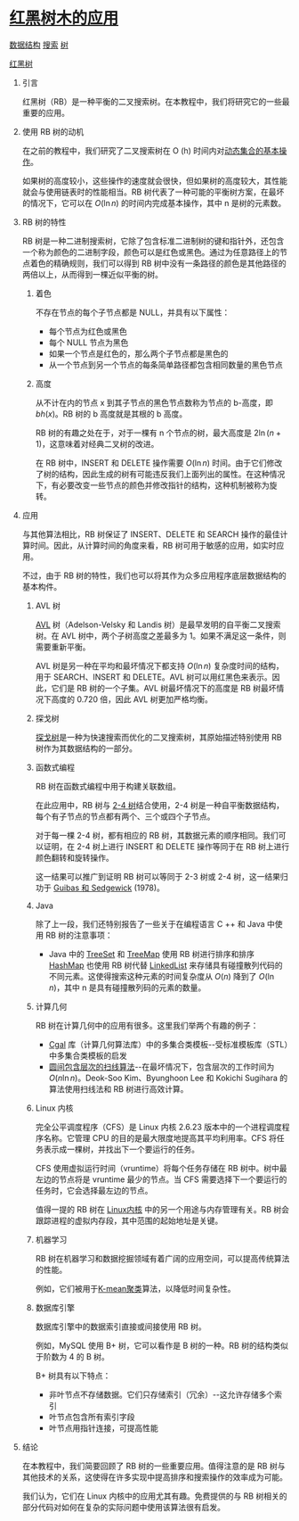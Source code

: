 # [红黑树木的应用](https://www.baeldung.com/cs/red-black-trees-applications)

[数据结构](README-zh.md) [搜索](https://www.baeldung.com/cs/category/algorithms/searching) [树](https://www.baeldung.com/cs/category/graph-theory/trees)

[红黑树](https://www.baeldung.com/cs/tag/red-black-trees)

1. 引言

    红黑树（RB）是一种平衡的二叉搜索树。在本教程中，我们将研究它的一些最重要的应用。

2. 使用 RB 树的动机

    在之前的教程中，我们研究了二叉搜索树在 O (h) 时间内对[动态集合的基本操作](https://www.baeldung.com/cs/balanced-bst-search-complexity)。

    如果树的高度较小，这些操作的速度就会很快，但如果树的高度较大，其性能就会与使用链表时的性能相当。RB 树代表了一种可能的平衡树方案，在最坏的情况下，它可以在 $O (\ln n)$ 的时间内完成基本操作，其中 n 是树的元素数。

3. RB 树的特性

    RB 树是一种二进制搜索树，它除了包含标准二进制树的键和指针外，还包含一个称为颜色的二进制字段，颜色可以是红色或黑色。通过为任意路径上的节点着色的精确规则，我们可以得到 RB 树中没有一条路径的颜色是其他路径的两倍以上，从而得到一棵近似平衡的树。

    1. 着色

        不存在节点的每个子节点都是 NULL，并具有以下属性：

        - 每个节点为红色或黑色
        - 每个 NULL 节点为黑色
        - 如果一个节点是红色的，那么两个子节点都是黑色的
        - 从一个节点到另一个节点的每条简单路径都包含相同数量的黑色节点

    2. 高度

        从不计在内的节点 x 到其子节点的黑色节点数称为节点的 b-高度，即 $bh (x)$。RB 树的 b 高度就是其根的 b 高度。

        RB 树的有趣之处在于，对于一棵有 n 个节点的树，最大高度是 $2 \ln (n + 1)$，这意味着对经典二叉树的改进。

        在 RB 树中，INSERT 和 DELETE 操作需要 $O (\ln n)$ 时间。由于它们修改了树的结构，因此生成的树有可能违反我们上面列出的属性。在这种情况下，有必要改变一些节点的颜色并修改指针的结构，这种机制被称为旋转。

4. 应用

    与其他算法相比，RB 树保证了 INSERT、DELETE 和 SEARCH 操作的最佳计算时间。因此，从计算时间的角度来看，RB 树可用于敏感的应用，如实时应用。

    不过，由于 RB 树的特性，我们也可以将其作为众多应用程序底层数据结构的基本构件。

    1. AVL 树

        [AVL](https://www.baeldung.com/java-avl-trees) 树（Adelson-Velsky 和 Landis 树）是最早发明的自平衡二叉搜索树。在 AVL 树中，两个子树高度之差最多为 1。如果不满足这一条件，则需要重新平衡。

        AVL 树是另一种在平均和最坏情况下都支持 $O (\ln n)$ 复杂度时间的结构，用于 SEARCH、INSERT 和 DELETE。AVL 树可以用红黑色来表示。因此，它们是 RB 树的一个子集。AVL 树最坏情况下的高度是 RB 树最坏情况下高度的 0.720 倍，因此 AVL 树更加严格均衡。

    2. 探戈树

        [探戈树](https://www.wikiwand.com/en/Tango_tree)是一种为快速搜索而优化的二叉搜索树，其原始描述特别使用 RB 树作为其数据结构的一部分。

    3. 函数式编程

        RB 树在函数式编程中用于构建关联数组。

        在此应用中，RB 树与 [2-4 树](https://en.wikipedia.org/wiki/2–3–4_tree)结合使用，2-4 树是一种自平衡数据结构，每个有子节点的节点都有两个、三个或四个子节点。

        对于每一棵 2-4 树，都有相应的 RB 树，其数据元素的顺序相同。我们可以证明，在 2-4 树上进行 INSERT 和 DELETE 操作等同于在 RB 树上进行颜色翻转和旋转操作。

        这一结果可以推广到证明 RB 树可以等同于 2-3 树或 2-4 树，这一结果归功于 [Guibas 和 Sedgewick](https://ieeexplore.ieee.org/document/4567957) (1978)。

    4. Java

        除了上一段，我们还特别报告了一些关于在编程语言 C ++ 和 Java 中使用 RB 树的注意事项：

        - Java 中的 [TreeSet](https://www.baeldung.com/java-tree-set) 和 [TreeMap](https://www.baeldung.com/java-treemap) 使用 RB 树进行排序和排序
        [HashMap](https://www.baeldung.com/java-hashmap) 也使用 RB 树代替 [LinkedList](https://www.baeldung.com/cs/binary-trees-vs-linked-lists-vs-hash-tables) 来存储具有碰撞散列代码的不同元素。这使得搜索这种元素的时间复杂度从 $O (n)$ 降到了 $O (\ln n)$，其中 n 是具有碰撞散列码的元素的数量。

    5. 计算几何

        RB 树在计算几何中的应用有很多。这里我们举两个有趣的例子：

        - [Cgal](https://citeseerx.ist.psu.edu/pdf/d1dcb03c456a1146a1be95420db833c473d3181b) 库（计算几何算法库）中的多集合类模板--受标准模板库（STL）中多集合类模板的启发
        - [圆间包含层次的扫线算法](https://projecteuclid.org/download/pdf_1/euclid.jjiam/1150725475)--在最坏情况下，包含层次的工作时间为 $O (n \ln n)$。Deok-Soo Kim、Byunghoon Lee 和 Kokichi Sugihara 的算法使用扫线法和 RB 树进行高效计算。

    6. Linux 内核

        完全公平调度程序（CFS）是 Linux 内核 2.6.23 版本中的一个进程调度程序名称。它管理 CPU 的目的是最大限度地提高其平均利用率。CFS 将任务表示成一棵树，并找出下一个要运行的任务。

        CFS 使用虚拟运行时间（vruntime）将每个任务存储在 RB 树中。树中最左边的节点将是 vruntime 最少的节点。当 CFS 需要选择下一个要运行的任务时，它会选择最左边的节点。

        值得一提的 RB 树在 [Linux内核](https://www.baeldung.com/linux/kernel-versions-32-vs-64-bit) 中的另一个用途与内存管理有关。RB 树会跟踪进程的虚拟内存段，其中范围的起始地址是关键。

    7. 机器学习

        RB 树在机器学习和数据挖掘领域有着广阔的应用空间，可以提高传统算法的性能。

        例如，它们被用于[K-mean聚类](https://www.baeldung.com/cs/clustering-unknown-number)算法，以降低时间复杂性。

    8. 数据库引擎

        数据库引擎中的数据索引直接或间接使用 RB 树。

        例如，MySQL 使用 B+ 树，它可以看作是 B 树的一种。RB 树的结构类似于阶数为 4 的 B 树。

        B+ 树具有以下特点：

        - 非叶节点不存储数据。它们只存储索引（冗余）--这允许存储多个索引
        - 叶节点包含所有索引字段
        - 叶节点用指针连接，可提高性能

5. 结论

    在本教程中，我们简要回顾了 RB 树的一些重要应用。值得注意的是 RB 树与其他技术的关系，这使得在许多实现中提高排序和搜索操作的效率成为可能。

    我们认为，它们在 Linux 内核中的应用尤其有趣。免费提供的与 RB 树相关的部分代码对如何在复杂的实际问题中使用该算法很有启发。
